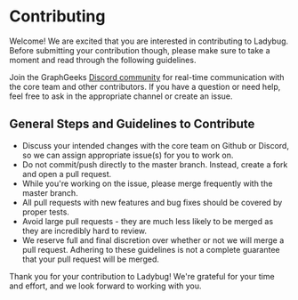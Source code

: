 # Contributing

Welcome! We are excited that you are interested in contributing to Ladybug.
Before submitting your contribution though, please make sure to take a moment and read through the following guidelines.

Join the GraphGeeks [Discord community](https://discord.com/invite/hXyHmvW3Vy ) for real-time communication with the core team and other contributors.
If you have a question or need help, feel free to ask in the appropriate channel or create an issue.

## General Steps and Guidelines to Contribute
* Discuss your intended changes with the core team on Github or Discord, so we can assign appropriate issue(s) for you to work on.
* Do not commit/push directly to the master branch. Instead, create a fork and open a pull request.
* While you're working on the issue, please merge frequently with the master branch.
* All pull requests with new features and bug fixes should be covered by proper tests.
* Avoid large pull requests - they are much less likely to be merged as they are incredibly hard to review.
* We reserve full and final discretion over whether or not we will merge a pull request. Adhering to these guidelines is not a complete guarantee that your pull request will be merged.

Thank you for your contribution to Ladybug! We're grateful for your time and effort, and we look forward to working with you.
